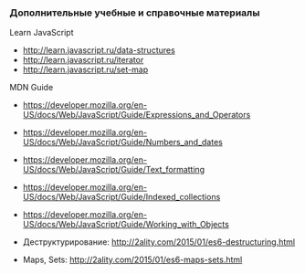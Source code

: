 ### Дополнительные учебные и справочные материалы

Learn JavaScript
 - http://learn.javascript.ru/data-structures
 - http://learn.javascript.ru/iterator
 - http://learn.javascript.ru/set-map

MDN Guide
 - https://developer.mozilla.org/en-US/docs/Web/JavaScript/Guide/Expressions_and_Operators
 - https://developer.mozilla.org/en-US/docs/Web/JavaScript/Guide/Numbers_and_dates
 - https://developer.mozilla.org/en-US/docs/Web/JavaScript/Guide/Text_formatting
 - https://developer.mozilla.org/en-US/docs/Web/JavaScript/Guide/Indexed_collections
 - https://developer.mozilla.org/en-US/docs/Web/JavaScript/Guide/Working_with_Objects


 - Деструктурирование: http://2ality.com/2015/01/es6-destructuring.html
 - Maps, Sets: http://2ality.com/2015/01/es6-maps-sets.html
